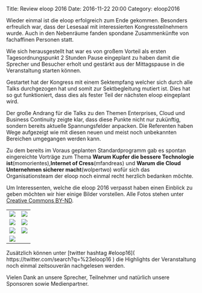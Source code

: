 Title: Review eloop 2016
Date: 2016-11-22 20:00
Category: eloop2016

Wieder einmal ist die eloop erfolgreich zum Ende gekommen.
Besonders erfreulich war, dass der Lesesaal mit interessierten
Kongressteilnehmern wurde. Auch in den Nebenräume fanden spondane
Zusammenkünfte von fachaffinen Personen statt.

Wie sich herausgestellt hat war es von großem Vorteil als ersten
Tagesordnungspunkt 2 Stunden Pause eingeplant zu haben damit die Sprecher
und Besucher erholt und gestärkt aus der Mittagspause in die Veranstaltung
starten können.

Gestartet hat der Kongress mit einem Sektempfang welcher sich durch alle Talks
durchgezogen hat und somit zur Sektbegleitung mutiert ist.
Dies hat so gut funktioniert, dass dies als fester Teil der nächsten eloop eingeplant wird.

Der große Andrang für die Talks zu den Themen Enterprises, Cloud und Business
Continuity zeigte klar, dass diese Punkte nicht nur zukünftig, sondern bereits
aktuelle Spannungsfelder anpacken. Die Referenten haben Wege aufgezeigt
wie mit diesen neuen und meist noch unbekannten Bereichen umgegangen werden
kann.

Zu dem bereits im Voraus geplanten Standardprogramm gab es spontan eingereichte
Vorträge zum Thema **Warum Kupfer die bessere Technologie
ist**(momorientes),**Internet of Cress**(mfandreas) und **Warum die Cloud
Unternehmen sicherer macht**(wolpertwo) wofür sich das Organisationsteam der
eloop noch einmal recht herzlich bedanken möchte.

Um Interessenten, welche die eloop 2016 verpasst haben einen Einblick zu geben
möchten wir hier einige Bilder vorstellen. Alle Fotos stehen unter [Creative Commons BY-ND]( https://creativecommons.org/licenses/by-nd/4.0/ ).

<table class="flashy-table">
  <!-- TODO static paths -->
  <tr>
<td><img src=/images/eloop2016/sektempfang.jpg></img></td>
<td><img src=/images/eloop2016/enterprise_patterns.jpg></img></td>
  </tr>
  <tr>
<td><img src=/images/eloop2016/enterprise_dinge.jpg></img></td>
<td><img src=/images/eloop2016/internetofcress.jpg></img></td>
  </tr>
  <tr>
<td><img src=/images/eloop2016/kupfer.jpg></img></td>
<td><img src=/images/eloop2016/catering.jpg></img></td>
  </tr>
  <tr>
<td><img src=/images/eloop2016/ablauf.jpg></img></td>
<td></td>
  </tr>
</table>
Zusätzlich können unter [twitter hashtag #eloop16]( https://twitter.com/search?q=%23eloop16 ) die Highlights der Veranstaltung noch einmal zeitsouverän nachgelesen werden.

Vielen Dank an unsere Sprecher, Teilnehmer und natürlich unsere Sponsoren sowie
Medienpartner.
